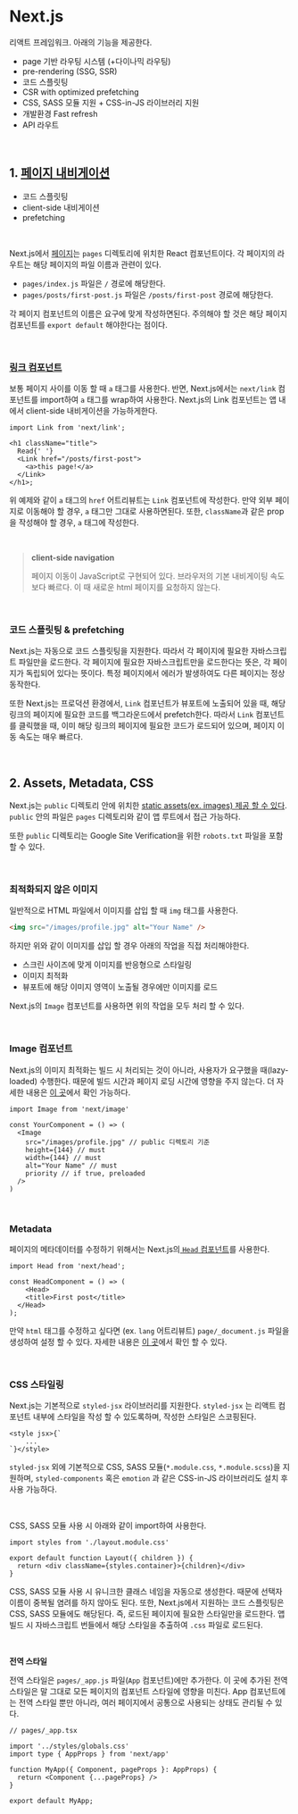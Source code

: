 # Next.js

리액트 프레임워크. 아래의 기능을 제공한다.

- page 기반 라우팅 시스템 (+다이나믹 라우팅)
- pre-rendering (SSG, SSR)
- 코드 스플릿팅
- CSR with optimized prefetching
- CSS, SASS 모듈 지원 + CSS-in-JS 라이브러리 지원
- 개발환경 Fast refresh
- API 라우트

&nbsp;

## 1. [페이지 내비게이션](https://nextjs.org/docs/routing/introduction)

- 코드 스플릿팅
- client-side 내비게이션
- prefetching

&nbsp;

Next.js에서 [페이지](https://nextjs.org/docs/basic-features/pages)는 `pages` 디렉토리에 위치한 React 컴포넌트이다. 각 페이지의 라우트는 해당 페이지의 파일 이름과 관련이 있다.

- `pages/index.js` 파일은 `/` 경로에 해당한다.
- `pages/posts/first-post.js` 파일은 `/posts/first-post` 경로에 해당한다.

각 페이지 컴포넌트의 이름은 요구에 맞게 작성하면된다. 주의해야 할 것은 해당 페이지 컴포넌트를 `export default` 해야한다는 점이다.

&nbsp;

### [링크 컴포넌트](https://nextjs.org/docs/api-reference/next/link)

보통 페이지 사이를 이동 할 때 `a` 태그를 사용한다. 반면, Next.js에서는 `next/link` 컴포넌트를 import하여 `a` 태그를 wrap하여 사용한다. Next.js의 Link 컴포넌트는 앱 내에서 client-side 내비게이션을 가능하게한다.

```tsx
import Link from 'next/link';

<h1 className="title">
  Read{' '}
  <Link href="/posts/first-post">
    <a>this page!</a>
  </Link>
</h1>;
```

위 예제와 같이 `a` 태그의 `href` 어트리뷰트는 `Link` 컴포넌트에 작성한다. 만약 외부 페이지로 이동해야 할 경우, `a` 태그만 그대로 사용하면된다. 또한, `className`과 같은 prop을 작성해야 할 경우, `a` 태그에 작성한다.

&nbsp;

> **client-side navigation**
>
> 페이지 이동이 JavaScript로 구현되어 있다. 브라우저의 기본 내비게이팅 속도보다 빠르다. 이 때 새로운 html 페이지를 요청하지 않는다.

&nbsp;

### 코드 스플릿팅 & prefetching

Next.js는 자동으로 코드 스플릿팅을 지원한다. 따라서 각 페이지에 필요한 자바스크립트 파일만을 로드한다. 각 페이지에 필요한 자바스크립트만을 로드한다는 뜻은, 각 페이지가 독립되어 있다는 뜻이다. 특정 페이지에서 에러가 발생하여도 다른 페이지는 정상 동작한다.

또한 Next.js는 프로덕션 환경에서, `Link` 컴포넌트가 뷰포트에 노출되어 있을 때, 해당 링크의 페이지에 필요한 코드를 백그라운드에서 prefetch한다. 따라서 `Link` 컴포넌트를 클릭했을 때, 이미 해당 링크의 페이지에 필요한 코드가 로드되어 있으며, 페이지 이동 속도는 매우 빠르다.

&nbsp;

## 2. Assets, Metadata, CSS

Next.js는 `public` 디렉토리 안에 위치한 [static assets(ex. images) 제공 할 수 있다](https://nextjs.org/docs/basic-features/static-file-serving). `public` 안의 파일은 `pages` 디렉토리와 같이 앱 루트에서 접근 가능하다.

또한 `public` 디렉토리는 Google Site Verification을 위한 `robots.txt` 파일을 포함 할 수 있다. 

&nbsp;  

### 최적화되지 않은 이미지

일반적으로 HTML 파일에서 이미지를 삽입 할 때 `img` 태그를 사용한다.

```html
<img src="/images/profile.jpg" alt="Your Name" />
```

하지만 위와 같이 이미지를 삽입 할 경우 아래의 작업을 직접 처리해야한다.

* 스크린 사이즈에 맞게 이미지를 반응형으로 스타일링
* 이미지 최적화
* 뷰포트에 해당 이미지 영역이 노출될 경우에만 이미지를 로드

Next.js의 `Image` 컴포넌트를 사용하면 위의 작업을 모두 처리 할 수 있다.

&nbsp;  

### Image 컴포넌트

Next.js의 이미지 최적화는 빌드 시 처리되는 것이 아니라, 사용자가 요구했을 때(lazy-loaded) 수행한다. 때문에 빌드 시간과 페이지 로딩 시간에 영향을 주지 않는다. 더 자세한 내용은 [이 곳](https://nextjs.org/docs/basic-features/image-optimization)에서 확인 가능하다.

```tsx
import Image from 'next/image'

const YourComponent = () => (
  <Image
    src="/images/profile.jpg" // public 디렉토리 기준
    height={144} // must
    width={144} // must
    alt="Your Name" // must
    priority // if true, preloaded
  />
)
```

&nbsp;  

### Metadata

페이지의 메타데이터를 수정하기 위해서는 Next.js의[ `Head` 컴포넌트](https://nextjs.org/docs/api-reference/next/head)를 사용한다.

```tsx
import Head from 'next/head';

const HeadComponent = () => (
	<Head>
    <title>First post</title>
  </Head>
);
```

만약 `html` 태그를 수정하고 싶다면 (ex. `lang` 어트리뷰트) `page/_document.js` 파일을 생성하여 설정 할 수 있다. 자세한 내용은 [이 곳](https://nextjs.org/docs/advanced-features/custom-document)에서 확인 할 수 있다.

&nbsp;  

### CSS 스타일링

Next.js는 기본적으로 `styled-jsx` 라이브러리를 지원한다. `styled-jsx` 는 리액트 컴포넌트 내부에 스타일을 작성 할 수 있도록하며, 작성한 스타일은 스코핑된다.

```tsx
<style jsx>{`
	...
`}</style>
```

`styled-jsx` 외에 기본적으로 CSS, SASS 모듈(`*.module.css`, `*.module.scss`)을 지원하며, `styled-components` 혹은 `emotion` 과 같은 CSS-in-JS 라이브러리도 설치 후 사용 가능하다.

&nbsp;  

CSS, SASS 모듈 사용 시 아래와 같이 import하여 사용한다.

```tsx
import styles from './layout.module.css'

export default function Layout({ children }) {
  return <div className={styles.container}>{children}</div>
}
```

CSS, SASS 모듈 사용 시 유니크한 클래스 네임을 자동으로 생성한다. 때문에 선택자 이름이 중복될 염려를 하지 않아도 된다. 또한, Next.js에서 지원하는 코드 스플릿팅은 CSS, SASS 모듈에도 해당된다. 즉, 로드된 페이지에 필요한 스타일만을 로드한다. 앱 빌드 시 자바스크립트 번들에서 해당 스타일을 추출하여 `.css` 파일로 로드된다.

&nbsp;  

**전역 스타일**

전역 스타일은 `pages/_app.js` 파일(`App` 컴포넌트)에만 추가한다. 이 곳에 추가된 전역 스타일은 말 그대로 모든 페이지의 컴포넌트 스타일에 영향을 미친다. App 컴포넌트에는 전역 스타일 뿐만 아니라, 여러 페이지에서 공통으로 사용되는 상태도 관리될 수 있다.

```tsx
// pages/_app.tsx

import '../styles/globals.css'
import type { AppProps } from 'next/app'

function MyApp({ Component, pageProps }: AppProps) {
  return <Component {...pageProps} />
}

export default MyApp;
```

&nbsp;  

